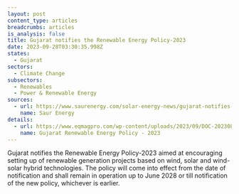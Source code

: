 ```yaml
---
layout: post
content_type: articles
breadcrumbs: articles
is_analysis: false
title: Gujarat notifies the Renewable Energy Policy-2023
date: 2023-09-28T03:30:35.998Z
states:
  - Gujarat
sectors:
  - Climate Change
subsectors:
  - Renewables
  - Power & Renewable Energy
sources:
  - url: https://www.saurenergy.com/solar-energy-news/gujarat-notifies-renewable-energy-policy-2023-with-focus-on-wind-solar-hybrid-technologies
    name: Saur Energy
details:
  - url: https://www.eqmagpro.com/wp-content/uploads/2023/09/DOC-20230824-WA0016._compressed.pdf
    name: Gujarat Renewable Energy Policy - 2023
---
```

Gujarat notifies the Renewable Energy Policy-2023 aimed at encouraging setting up of renewable generation projects based on wind, solar and wind-solar hybrid technologies. The policy will come into effect from the date of notification and shall remain in operation up to June 2028 or till notification of the new policy, whichever is earlier.